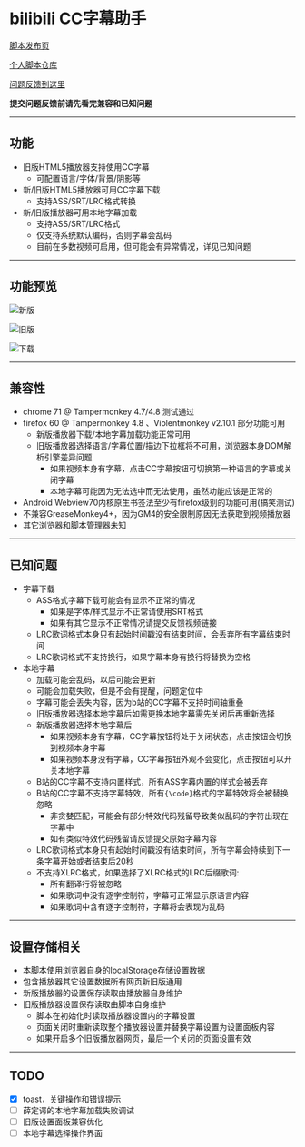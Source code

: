bilibili CC字幕助手
=======================

[脚本发布页](https://greasyfork.org/scripts/378513)

[个人脚本仓库](https://github.com/indefined/UserScripts)

[问题反馈到这里](https://github.com/indefined/UserScripts/issues)

**提交问题反馈前请先看完兼容和已知问题**

-------------------------
## 功能

- 旧版HTML5播放器支持使用CC字幕
  - 可配置语言/字体/背景/阴影等
- 新/旧版HTML5播放器可用CC字幕下载
  - 支持ASS/SRT/LRC格式转换
- 新/旧版播放器可用本地字幕加载
  - 支持ASS/SRT/LRC格式
  - 仅支持系统默认编码，否则字幕会乱码
  - 目前在多数视频可启用，但可能会有异常情况，详见已知问题

-------------------------
## 功能预览

![新版](https://greasyfork.org/system/screenshots/screenshots/000/014/323/original/newPlayer.jpg)

![旧版](https://greasyfork.org/system/screenshots/screenshots/000/014/324/original/oldPlayer.jpg)

![下载](https://greasyfork.org/system/screenshots/screenshots/000/014/325/original/download.jpg)

-------------------------
## 兼容性

- chrome 71 @ Tampermonkey 4.7/4.8 测试通过
- firefox 60 @ Tampermonkey 4.8 、Violentmonkey v2.10.1 部分功能可用
  - 新版播放器下载/本地字幕加载功能正常可用
  - 旧版播放器选择语言/字幕位置/描边下拉框将不可用，浏览器本身DOM解析引擎差异问题
    - 如果视频本身有字幕，点击CC字幕按钮可切换第一种语言的字幕或关闭字幕
    - 本地字幕可能因为无法选中而无法使用，虽然功能应该是正常的
- Android Webview70内核原生书签法至少有firefox级别的功能可用(搞笑测试)
- 不兼容GreaseMonkey4+，因为GM4的安全限制原因无法获取到视频播放器
- 其它浏览器和脚本管理器未知

-------------------------
## 已知问题

- 字幕下载
  - ASS格式字幕下载可能会有显示不正常的情况
    - 如果是字体/样式显示不正常请使用SRT格式
    - 如果有其它显示不正常情况请提交反馈视频链接
  - LRC歌词格式本身只有起始时间戳没有结束时间，会丢弃所有字幕结束时间
  - LRC歌词格式不支持换行，如果字幕本身有换行将替换为空格
- 本地字幕
  - 加载可能会乱码，以后可能会更新
  - 可能会加载失败，但是不会有提醒，问题定位中
  - 字幕可能会丢失内容，因为b站的CC字幕不支持时间轴重叠
  - 旧版播放器选择本地字幕后如需更换本地字幕需先关闭后再重新选择
  - 新版播放器选择本地字幕后
    - 如果视频本身有字幕，CC字幕按钮将处于关闭状态，点击按钮会切换到视频本身字幕
    - 如果视频本身没有字幕，CC字幕按钮外观不会变化，点击按钮可以开关本地字幕
  - B站的CC字幕不支持内置样式，所有ASS字幕内置的样式会被丢弃
  - B站的CC字幕不支持字幕特效，所有`{\code}`格式的字幕特效将会被替换忽略
    - 非贪婪匹配，可能会有部分特效代码残留导致类似乱码的字符出现在字幕中
    - 如有类似特效代码残留请反馈提交原始字幕内容
  - LRC歌词格式本身只有起始时间戳没有结束时间，所有字幕会持续到下一条字幕开始或者结束后20秒
  - 不支持XLRC格式，如果选择了XLRC格式的LRC后缀歌词:
    - 所有翻译行将被忽略
    - 如果歌词中没有逐字控制符，字幕可正常显示原语言内容
    - 如果歌词中含有逐字控制符，字幕将会表现为乱码

-------------------------
## 设置存储相关

- 本脚本使用浏览器自身的localStorage存储设置数据
- 包含播放器其它设置数据所有网页新旧版通用
- 新版播放器的设置保存读取由播放器自身维护
- 旧版播放器设置保存读取由脚本自身维护
  - 脚本在初始化时读取播放器设置内的字幕设置
  - 页面关闭时重新读取整个播放器设置并替换字幕设置为设置面板内容
  - 如果开启多个旧版播放器网页，最后一个关闭的页面设置有效

-------------------------
## TODO

- [x] toast，关键操作和错误提示
- [ ] 薛定谔的本地字幕加载失败调试
- [ ] 旧版设置面板兼容优化
- [ ] 本地字幕选择操作界面
